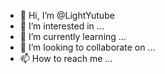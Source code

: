 - 👋 Hi, I’m @LightYutube
- 👀 I’m interested in ...
- 🌱 I’m currently learning ...
- 💞️ I’m looking to collaborate on ...
- 📫 How to reach me ...

<!---
LightYutube/LightYutube is a ✨ special ✨ repository because its `README.md` (this file) appears on your GitHub profile.
You can click the Preview link to take a look at your changes.
--->
